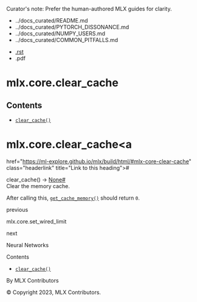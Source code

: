 Curator's note: Prefer the human-authored MLX guides for clarity.
- ../docs_curated/README.md
- ../docs_curated/PYTORCH_DISSONANCE.md
- ../docs_curated/NUMPY_USERS.md
- ../docs_curated/COMMON_PITFALLS.md


<div id="main-content" class="bd-main" role="main">

<div class="sbt-scroll-pixel-helper">

</div>

<div class="bd-content">

<div class="bd-article-container">

<div class="bd-header-article d-print-none">

<div class="header-article-items header-article__inner">

<div class="header-article-items__start">

<div class="header-article-item">

<span class="fa-solid fa-bars"></span>

</div>

</div>

<div class="header-article-items__end">

<div class="header-article-item">

<div class="article-header-buttons">

<a href="https://github.com/ml-explore/mlx"
class="btn btn-sm btn-source-repository-button"
data-bs-placement="bottom" data-bs-toggle="tooltip" target="_blank"
title="Source repository"><span class="btn__icon-container"> <em></em>
</span></a>

<div class="dropdown dropdown-download-buttons">

- <a
  href="https://ml-explore.github.io/mlx/build/html/_sources/python/_autosummary/mlx.core.clear_cache.rst"
  class="btn btn-sm btn-download-source-button dropdown-item"
  data-bs-placement="left" data-bs-toggle="tooltip" target="_blank"
  title="Download source file"><span class="btn__icon-container">
  <em></em> </span> <span class="btn__text-container">.rst</span></a>
- <span class="btn__icon-container"> </span>
  <span class="btn__text-container">.pdf</span>

</div>

<span class="btn__icon-container"> </span>

<span class="fa-solid fa-list"></span>

</div>

</div>

</div>

</div>

</div>

<div id="jb-print-docs-body" class="onlyprint">

# mlx.core.clear_cache

<div id="print-main-content">

<div id="jb-print-toc">

<div>

## Contents

</div>

- <a
  href="https://ml-explore.github.io/mlx/build/html/#mlx.core.clear_cache"
  class="reference internal nav-link"><span class="pre"><code
  class="docutils literal notranslate">clear_cache()</code></span></a>

</div>

</div>

</div>

<div id="searchbox">

</div>

<div id="mlx-core-clear-cache" class="section">

# mlx.core.clear_cache<a
href="https://ml-explore.github.io/mlx/build/html/#mlx-core-clear-cache"
class="headerlink" title="Link to this heading">#</a>

<span class="sig-name descname"><span class="pre">clear_cache</span></span><span class="sig-paren">(</span><span class="sig-paren">)</span> <span class="sig-return"><span class="sig-return-icon">→</span> <span class="sig-return-typehint"><a href="https://docs.python.org/3/library/constants.html#None"
class="reference external" title="(in Python v3.13)"><span
class="pre">None</span></a></span></span><a
href="https://ml-explore.github.io/mlx/build/html/#mlx.core.clear_cache"
class="headerlink" title="Link to this definition">#</a>  
Clear the memory cache.

After calling this, <a
href="https://ml-explore.github.io/mlx/build/html/python/_autosummary/mlx.core.get_cache_memory.html#mlx.core.get_cache_memory"
class="reference internal" title="mlx.core.get_cache_memory"><span
class="pre"><code
class="sourceCode python">get_cache_memory()</code></span></a> should
return <span class="pre">`0`</span>.

</div>

<div class="prev-next-area">

<a
href="https://ml-explore.github.io/mlx/build/html/python/_autosummary/mlx.core.set_wired_limit.html"
class="left-prev" title="previous page"><em></em></a>

<div class="prev-next-info">

previous

mlx.core.set_wired_limit

</div>

<a href="https://ml-explore.github.io/mlx/build/html/python/nn.html"
class="right-next" title="next page"></a>

<div class="prev-next-info">

next

Neural Networks

</div>

</div>

</div>

<div class="bd-sidebar-secondary bd-toc">

<div class="sidebar-secondary-items sidebar-secondary__inner">

<div class="sidebar-secondary-item">

<div class="page-toc tocsection onthispage">

Contents

</div>

- <a
  href="https://ml-explore.github.io/mlx/build/html/#mlx.core.clear_cache"
  class="reference internal nav-link"><span class="pre"><code
  class="docutils literal notranslate">clear_cache()</code></span></a>

</div>

</div>

</div>

</div>

<div class="bd-footer-content__inner container">

<div class="footer-item">

By MLX Contributors

</div>

<div class="footer-item">

© Copyright 2023, MLX Contributors.  

</div>

<div class="footer-item">

</div>

<div class="footer-item">

</div>

</div>

</div>
